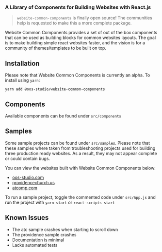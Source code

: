 ### A Library of Components for Building Websites with React.js

> `website-common-components` is finally open source! The communities help is requested to make this a more complete package.

Website Common Components provides a set of out of the box components that can be used as building blocks for common websites layouts. The goal is to make building simple react websites faster, and the vision is for a community of themes/templates to be built on top. 

## Installation 

Please note that Website Common Components is currently an alpha. To install using `yarn`:

```
yarn add @oos-studio/website-common-components
```

## Components

Available components can be found under `src/components`

## Samples

Some sample projects can be found under `src/samples`. Please note that these samples where taken from troubleshooting projects used for building three production ready websites. As a result, they may not appear complete or could contain bugs.

You can view the websites built with Website Common Components below:

- [oos-studio.com](https://www.oos-studio.com)
- [providencechurch.us](https://www.providencechurch.us)
- [atcomp.com](https://www.atcomp.com)

To run a sample project, toggle the commented code under `src/App.js` and run the project with `yarn start` or `react-scripts start`

## Known Issues
- The atc sample crashes when starting to scroll down
- The providence sample crashes
- Documentation is minimal
- Lacks automated tests
